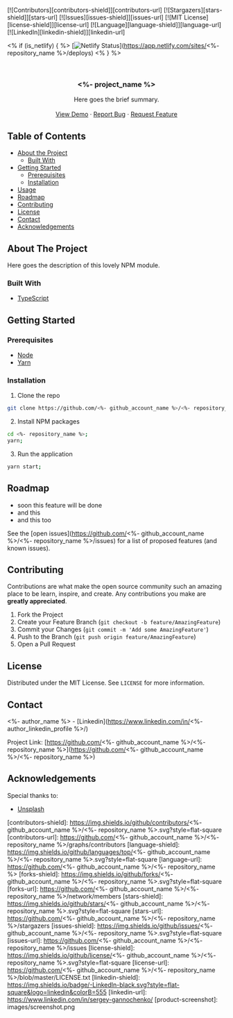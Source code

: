 <!-- PROJECT SHIELDS -->
<!--
*** Reference links are enclosed in brackets [ ] instead of parentheses ( ).
*** See the bottom of this document for the declaration of the reference variables
*** for contributors-url, forks-url, etc. This is an optional, concise syntax you may use.
*** https://www.markdownguide.org/basic-syntax/#reference-style-links
-->
[![Contributors][contributors-shield]][contributors-url]
[![Stargazers][stars-shield]][stars-url]
[![Issues][issues-shield]][issues-url]
[![MIT License][license-shield]][license-url]
[![Language][language-shield]][language-url]
[![LinkedIn][linkedin-shield]][linkedin-url]

<% if (is_netlify) { %>
[![Netlify Status](https://api.netlify.com/api/v1/badges/ca134944-33b3-41ac-8d12-048fc8c20637/deploy-status)](https://app.netlify.com/sites/<%- repository_name %>/deploys)
<% } %>
<!-- PROJECT LOGO -->
<br />
<p align="center">
  <!--
  <a href="https://github.com/<%- github_account_name %>/<%- repository_name %>">
    <img src="images/logo.png" alt="Logo" width="80" height="80">
  </a>
  -->

  <h3 align="center"><%- project_name %></h3>

  <p align="center">
    Here goes the brief summary.
    <!--
    <br />
    <a href="https://github.com/<%- github_account_name %>/<%- repository_name %>"><strong>Explore the docs »</strong></a>
    -->
    <br />
    <br />
    <a href="https://<%- repository_name %>.netlify.com/">View Demo</a>
    ·
    <a href="https://github.com/<%- github_account_name %>/<%- repository_name %>/issues">Report Bug</a>
    ·
    <a href="https://github.com/<%- github_account_name %>/<%- repository_name %>/issues">Request Feature</a>
  </p>
</p>



<!-- TABLE OF CONTENTS -->
## Table of Contents

* [About the Project](#about-the-project)
  * [Built With](#built-with)
* [Getting Started](#getting-started)
  * [Prerequisites](#prerequisites)
  * [Installation](#installation)
* [Usage](#usage)
* [Roadmap](#roadmap)
* [Contributing](#contributing)
* [License](#license)
* [Contact](#contact)
* [Acknowledgements](#acknowledgements)



<!-- ABOUT THE PROJECT -->
## About The Project

<!--
[![Preview Screen Shot][product-screenshot]](https://example.com)
-->

Here goes the description of this lovely NPM module.

### Built With

* [TypeScript](http://www.typescriptlang.org/)

<!-- GETTING STARTED -->
## Getting Started

### Prerequisites

* [Node](https://nodesource.com/blog/installing-node-js-tutorial-using-nvm-on-mac-os-x-and-ubuntu/)
* [Yarn](https://yarnpkg.com/lang/en/docs/install/)

### Installation

1. Clone the repo
```sh
git clone https://github.com/<%- github_account_name %>/<%- repository_name %>.git
```
2. Install NPM packages
```sh
cd <%- repository_name %>;
yarn;
```
3. Run the application
```sh
yarn start;
```

<!-- ROADMAP -->
## Roadmap

* soon this feature will be done
* and this
* and this too

See the [open issues](https://github.com/<%- github_account_name %>/<%- repository_name %>/issues) for a list of proposed features (and known issues).

<!-- CONTRIBUTING -->
## Contributing

Contributions are what make the open source community such an amazing place to be learn, inspire, and create. Any contributions you make are **greatly appreciated**.

1. Fork the Project
2. Create your Feature Branch (`git checkout -b feature/AmazingFeature`)
3. Commit your Changes (`git commit -m 'Add some AmazingFeature'`)
4. Push to the Branch (`git push origin feature/AmazingFeature`)
5. Open a Pull Request

<!-- LICENSE -->
## License

Distributed under the MIT License. See `LICENSE` for more information.

<!-- CONTACT -->
## Contact

<%- author_name %> - [Linkedin](https://www.linkedin.com/in/<%- author_linkedin_profile %>/)

Project Link: [https://github.com/<%- github_account_name %>/<%- repository_name %>](https://github.com/<%- github_account_name %>/<%- repository_name %>)

<!-- ACKNOWLEDGEMENTS -->
## Acknowledgements

Special thanks to:

* [Unsplash](https://unsplash.com)

<!-- MARKDOWN LINKS & IMAGES -->
<!-- https://www.markdownguide.org/basic-syntax/#reference-style-links -->
[contributors-shield]: https://img.shields.io/github/contributors/<%- github_account_name %>/<%- repository_name %>.svg?style=flat-square
[contributors-url]: https://github.com/<%- github_account_name %>/<%- repository_name %>/graphs/contributors
[language-shield]: https://img.shields.io/github/languages/top/<%- github_account_name %>/<%- repository_name %>.svg?style=flat-square
[language-url]: https://github.com/<%- github_account_name %>/<%- repository_name %>
[forks-shield]: https://img.shields.io/github/forks/<%- github_account_name %>/<%- repository_name %>.svg?style=flat-square
[forks-url]: https://github.com/<%- github_account_name %>/<%- repository_name %>/network/members
[stars-shield]: https://img.shields.io/github/stars/<%- github_account_name %>/<%- repository_name %>.svg?style=flat-square
[stars-url]: https://github.com/<%- github_account_name %>/<%- repository_name %>/stargazers
[issues-shield]: https://img.shields.io/github/issues/<%- github_account_name %>/<%- repository_name %>.svg?style=flat-square
[issues-url]: https://github.com/<%- github_account_name %>/<%- repository_name %>/issues
[license-shield]: https://img.shields.io/github/license/<%- github_account_name %>/<%- repository_name %>.svg?style=flat-square
[license-url]: https://github.com/<%- github_account_name %>/<%- repository_name %>/blob/master/LICENSE.txt
[linkedin-shield]: https://img.shields.io/badge/-LinkedIn-black.svg?style=flat-square&logo=linkedin&colorB=555
[linkedin-url]: https://www.linkedin.com/in/sergey-gannochenko/
[product-screenshot]: images/screenshot.png
